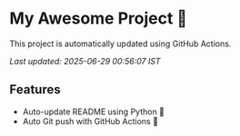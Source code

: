# My Awesome Project 🚀

This project is automatically updated using GitHub Actions.

_Last updated: 2025-06-29 00:56:07 IST_

## Features
- Auto-update README using Python 🐍
- Auto Git push with GitHub Actions 🤖
